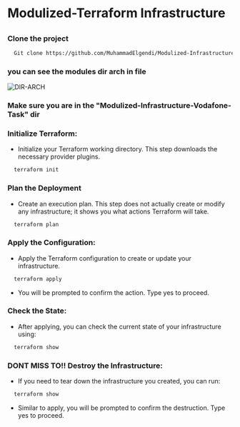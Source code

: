 # Modulized-Terraform Infrastructure 
## 

### Clone the project

```bash
  Git clone https://github.com/MuhammadElgendi/Modulized-Infrastructure-Vodafone-Task-.git
```
### you can see the modules dir arch in  file 
![DIR-ARCH](https://img.shields.io/badge/DIR--ARCH-red)




### Make sure you are  in the "Modulized-Infrastructure-Vodafone-Task" dir

### Initialize Terraform:
- Initialize your Terraform working directory. This step downloads the necessary provider plugins.
```bash
  terraform init
```

### Plan the Deployment
- Create an execution plan. This step does not actually create or modify any infrastructure; it shows you what actions Terraform will take.
```bash
  terraform plan
```

### Apply the Configuration:
- Apply the Terraform configuration to create or update your infrastructure.

```bash
  terraform apply
```
- You will be prompted to confirm the action. Type yes to proceed.

### Check the State:
- After applying, you can check the current state of your infrastructure using:
```bash
  terraform show
```

### DONT MISS TO!! Destroy the Infrastructure:
- If you need to tear down the infrastructure you created, you can run:
```bash
  terraform show
```
- Similar to apply, you will be prompted to confirm the destruction. Type yes to proceed.
